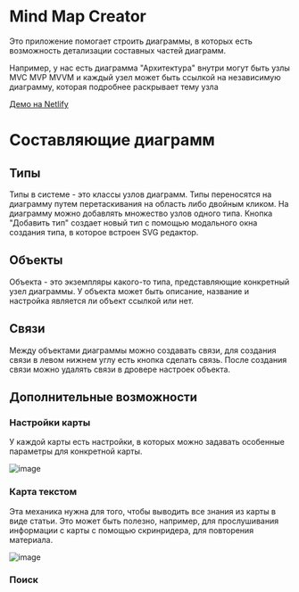 # Mind Map Creator

Это приложение помогает строить диаграммы, в которых
есть возможность детализации составных частей диаграмм.

Например, у нас есть диаграмма "Архитектура" внутри 
могут быть узлы MVC MVP MVVM и каждый узел может быть
ссылкой на независимую диаграмму, которая подробнее раскрывает тему узла

[Демо на Netlify](https://main--heroic-dragon-b8712a.netlify.app/demo)

# Составляющие диаграмм
## Типы

Типы в системе - это классы узлов диаграмм. Типы переносятся на диаграмму
путем перетаскивания на область либо двойным кликом. На диаграмму
можно добавлять множество узлов одного типа. Кнопка "Добавить тип"
создает новый тип с помощью модального окна создания типа, в которое
встроен SVG редактор.

## Объекты

Объекта - это экземпляры какого-то типа, представляющие конкретный
узел диаграммы. У объекта может быть описание, название и настройка
является ли объект ссылкой или нет.

## Связи

Между объектами диаграммы можно создавать связи, для создания связи
в левом нижнем углу есть кнопка сделать связь. После создания связи 
можно удалять связи в дровере настроек объекта.

## Дополнительные возможности
### Настройки карты

У каждой карты есть настройки, в которых можно задавать особенные параметры 
для конкретной карты.

![image](https://user-images.githubusercontent.com/109918884/234611445-980e694c-216a-4aad-be6c-f9b91c5b1335.png)


### Карта текстом

Эта механика нужна для того, чтобы выводить все знания из карты в виде статьи.
Это может быть полезно, например, для прослушивания информации с карты с 
помощью скринридера, для повторения материала.

![image](https://user-images.githubusercontent.com/109918884/234612117-f5f88541-18aa-4b33-97b9-830cabd98415.png)


### Поиск
